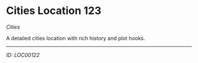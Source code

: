 # Cities Location 123

*Cities*

A detailed cities location with rich history and plot hooks.

---
*ID: LOC00122*